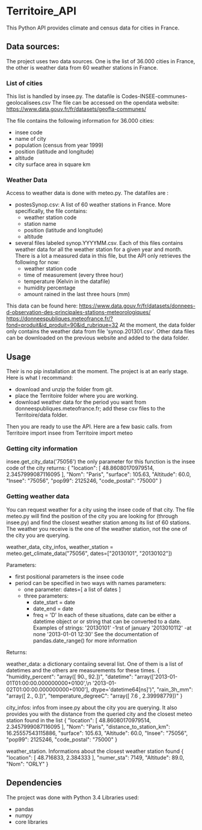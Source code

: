 # Territoire_API
This Python API provides climate and census data for cities in France.

## Data sources:
The project uses two data sources. One is the list of 36.000 cities in France, the other is weather data from
60 weather stations in France.

### List of cities
This list is handled by insee.py. The datafile is Codes-INSEE-communes-geolocalisees.csv The file can be accessed on
the opendata website:
https://www.data.gouv.fr/fr/datasets/geofla-communes/

The file contains the following information for 36.000 cities:
- insee code
- name of city
- population (census from year 1999)
- position (latitude and longitude)
- altitude
- city surface area in square km

### Weather Data
Access to weather data is done with meteo.py. The datafiles are :
 - postesSynop.csv: A list of 60 weather stations in France. More specifically, the file contains:
    - weather station code
    - station name
    - position (latitude and longitude)
    - altitude
 - several files labeled synop.YYYYMM.csv. Each of this files contains weather data for all the weather station for
   a given year and month. There is a lot a measured data in this file, but the API only retrieves the following for now:
    - weather station code
    - time of measurement (every three hour)
    - temperature (Kelvin in the datafile)
    - humidity percentage
    - amount rained in the last three hours (mm)

This data can be found here:
https://www.data.gouv.fr/fr/datasets/donnees-d-observation-des-principales-stations-meteorologiques/
https://donneespubliques.meteofrance.fr/?fond=produit&id_produit=90&id_rubrique=32
At the moment, the data folder only contains the weather data from file 'synop.201301.csv'. Other data files can be
downloaded on the previous website and added to the data folder.

## Usage
Their is no pip installation at the moment. The project is at an early stage. Here is what I recommand:
- download and unzip the folder from git.
- place the Territoire folder where you are working.
- download weather data for the period you want from donneespubliques.meteofrance.fr; add these csv files to the
  Territoire/data folder.

Then you are ready to use the API. Here are a few basic calls.
from Territoire import insee
from Territoire import meteo

### Getting city information

insee.get_city_data('75056')
the only parameter for this function is the insee code of the city
returns:
{
   "location": [
      48.86080170979514,
      2.3457999087116095
   ],
   "Nom": "Paris",
   "surface": 105.63,
   "Altitude": 60.0,
   "Insee": "75056",
   "pop99": 2125246,
   "code_postal": "75000"
}

### Getting weather data
You can request weather for a city using the insee code of that city. The file meteo.py will find the position of
the city you are looking for (through insee.py) and find the closest weather station among its list of 60 stations.
The weather you receive is the one of the weather station, not the one of the city you are querying.

weather_data, city_infos, weather_station = meteo.get_climate_data("75056", dates=["20130101", "20130102"])

Parameters:
 - first positional parameters is the insee code
 - period can be specified in two ways with names parameters:
    - one parameter: dates=[ a list of dates ]
    - three parameters:
       - date_start = date
       - date_end = date
       - freq = 'D'
   In each of these situations, date can be either a datetime object or or string that can be converted to a date.
   Examples of strings:
      '20130101'   -1rst of january
      '2013010112' -at none
      '2013-01-01 12:30'
   See the documentation of pandas.date_range() for more information

Returns:

weather_data: a dictionary contaiing several list. One of them is a list of datetimes and the others are measurements
for these times.
{
   "humidity_percent": "array([ 90.,  92.])",
   "datetime": "array(['2013-01-01T01:00:00.000000000+0100',\n       '2013-01-02T01:00:00.000000000+0100'], dtype='datetime64[ns]')",
   "rain_3h_mm": "array([ 2.,  0.])",
   "temperature_degreeC": "array([ 7.6       ,  2.39998779])"
}

city_infos: infos from insee.py about the city you are querying. It also provides you with the distance from the
queried city and the closest meteo station found in the list
{
   "location": [
      48.86080170979514,
      2.3457999087116095
   ],
   "Nom": "Paris",
   "distance_to_station_km": 16.25557543115886,
   "surface": 105.63,
   "Altitude": 60.0,
   "Insee": "75056",
   "pop99": 2125246,
   "code_postal": "75000"
}

weather_station. Informations about the closest weather station found
{
   "location": [
      48.716833,
      2.384333
   ],
   "numer_sta": 7149,
   "Altitude": 89.0,
   "Nom": "ORLY"
}

## Dependencies
The project was done with Python 3.4
Libraries used:
 - pandas
 - numpy
 - core libraries
